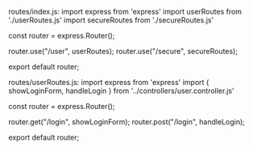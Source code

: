 routes/index.js:
import express from 'express'
import userRoutes from './userRoutes.js'
import secureRoutes from './secureRoutes.js'

const router = express.Router();

router.use("/user", userRoutes);
router.use("/secure", secureRoutes);

export default router;

routes/userRoutes.js:
import express from 'express'
import { showLoginForm, handleLogin } from '../controllers/user.controller.js'

const router = express.Router();

router.get("/login", showLoginForm);
router.post("/login", handleLogin);

export default router;